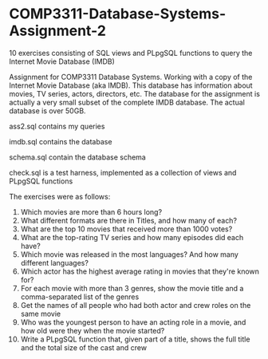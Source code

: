 # COMP3311-Database-Systems-Assignment-2
10 exercises consisting of SQL views and PLpgSQL functions to query the Internet Movie Database (IMDB)


Assignment for COMP3311 Database Systems.
Working with a copy of the Internet Movie Database (aka IMDB). This database has information about movies, TV series, actors, directors, etc. The database for the assignment is actually a very small subset of the complete IMDB database. The actual database is over 50GB. 

ass2.sql contains my queries

imdb.sql contains the database

schema.sql contain the database schema

check.sql is a test harness, implemented as a collection of views and PLpgSQL functions



The exercises were as follows:
1. Which movies are more than 6 hours long?
1. What different formats are there in Titles, and how many of each? 
1. What are the top 10 movies that received more than 1000 votes? 
1. What are the top-rating TV series and how many episodes did each have? 
1. Which movie was released in the most languages? And how many different languages? 
1. Which actor has the highest average rating in movies that they're known for? 
1. For each movie with more than 3 genres, show the movie title and a comma-separated list of the genres 
1. Get the names of all people who had both actor and crew roles on the same movie 
1. Who was the youngest person to have an acting role in a movie, and how old were they when the movie started? 
1. Write a PLpgSQL function that, given part of a title, shows the full title and the total size of the cast and crew 



